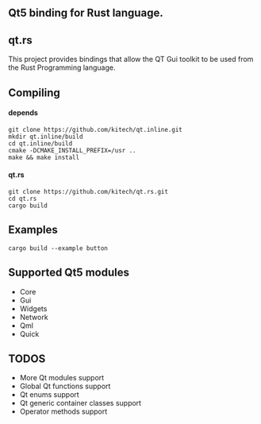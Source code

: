 ## Qt5 binding for Rust language.

## qt.rs
This project provides bindings that allow the QT Gui toolkit to be used from the Rust Programming language.

## Compiling

#### depends

    git clone https://github.com/kitech/qt.inline.git
    mkdir qt.inline/build
    cd qt.inline/build
    cmake -DCMAKE_INSTALL_PREFIX=/usr ..
    make && make install

#### qt.rs

    git clone https://github.com/kitech/qt.rs.git
    cd qt.rs
    cargo build


## Examples

    cargo build --example button

## Supported Qt5 modules

* Core
* Gui
* Widgets
* Network
* Qml
* Quick

## TODOS

* More Qt modules support
* Global Qt functions support
* Qt enums support
* Qt generic container classes support
* Operator methods support


